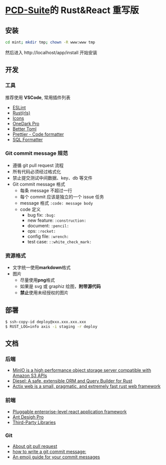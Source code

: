 # [PCD-Suite](https://github.com/iapt-platform/PCD-Suite)的 Rust&React 重写版

## 安装

```bash
cd mint; mkdir tmp; chown -R www:www tmp
```

然后进入 http://localhost/app/install 开始安装

## 开发

### 工具

推荐使用 **VSCode**, 常用插件列表

-   [ESLint](https://github.com/Microsoft/vscode-eslint)
-   [Rust(rls)](https://github.com/rust-lang/rls-vscode)
-   [Icons](https://github.com/vscode-icons/vscode-icons)
-   [OneDark Pro](https://github.com/Binaryify/OneDark-Pro)
-   [Better Toml](https://github.com/bungcip/better-toml)
-   [Prettier - Code formatter](https://github.com/prettier/prettier-vscode)
-   [SQL Formatter](https://github.com/kufii/vscode-sql-formatter)

### Git commit message 规范

-   遵循 git pull request 流程
-   所有代码必须经过格式化
-   禁止提交测试中间数据、key、db 等文件
-   Git commit message 格式
    -   每条 message 不超过一行
    -   每个 commit 应该是独立的一个 issue 任务
    -   message 格式 `:code: message body`
    -   code 定义
        -   bug fix: `:bug:`
        -   new feature: `:construction:`
        -   document: `:pencil:`
        -   ops: `:rocket:`
        -   config file: `:wrench:`
        -   test case: `::white_check_mark:`

### 资源格式

-   文字统一使用**markdown**格式
-   图片
    -   尽量使用**png**格式
    -   如果是 svg 或 graphiz 绘图，**附带源代码**
    -   **禁止**使用未经授权的图片

## 部署

```bash
$ ssh-copy-id deploy@xxx.xxx.xxx.xxx
$ RUST_LOG=info axis -i staging -r deploy
```

## 文档

### 后端

-   [MinIO is a high performance object storage server compatible with Amazon S3 APIs](https://github.com/minio/minio)
-   [Diesel: A safe, extensible ORM and Query Builder for Rust](https://github.com/diesel-rs/diesel)
-   [Actix web is a small, pragmatic, and extremely fast rust web framework](https://github.com/actix/actix-web)

### 前端

-   [Pluggable enterprise-level react application framework](https://umijs.org/)
-   [Ant Desigh Pro](https://pro.ant.design/docs/getting-started)
-   [Third-Party Libraries](https://ant.design/docs/react/recommendation)

### Git

-   [About git pull request](https://help.github.com/en/github/collaborating-with-issues-and-pull-requests/about-pull-requests)
-   [how to write a git commit message:](https://chris.beams.io/posts/git-commit/)
-   [An emoji guide for your commit messages](https://gitmoji.carloscuesta.me/)
